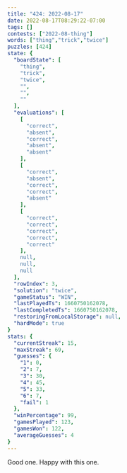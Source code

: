 ```yaml
---
title: "424: 2022-08-17"
date: 2022-08-17T08:29:22-07:00
tags: []
contests: ["2022-08-thing"]
words: ["thing","trick","twice"]
puzzles: [424]
state: {
  "boardState": [
    "thing",
    "trick",
    "twice",
    "",
    "",
    ""
  ],
  "evaluations": [
    [
      "correct",
      "absent",
      "correct",
      "absent",
      "absent"
    ],
    [
      "correct",
      "absent",
      "correct",
      "correct",
      "absent"
    ],
    [
      "correct",
      "correct",
      "correct",
      "correct",
      "correct"
    ],
    null,
    null,
    null
  ],
  "rowIndex": 3,
  "solution": "twice",
  "gameStatus": "WIN",
  "lastPlayedTs": 1660750162078,
  "lastCompletedTs": 1660750162078,
  "restoringFromLocalStorage": null,
  "hardMode": true
}
stats: {
  "currentStreak": 15,
  "maxStreak": 69,
  "guesses": {
    "1": 0,
    "2": 7,
    "3": 30,
    "4": 45,
    "5": 33,
    "6": 7,
    "fail": 1
  },
  "winPercentage": 99,
  "gamesPlayed": 123,
  "gamesWon": 122,
  "averageGuesses": 4
}
---
```


<!-- more -->
Good one. Happy with this one. 
